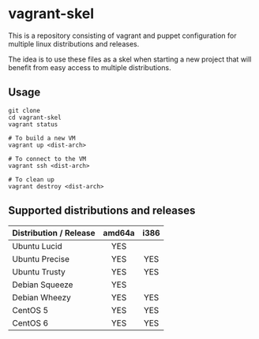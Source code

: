 vagrant-skel
============

This is a repository consisting of vagrant and puppet configuration for 
multiple linux distributions and releases. 

The idea is to use these files as a skel when starting a new project that will
benefit from easy access to multiple distributions.

Usage
-----

    git clone 
    cd vagrant-skel
    vagrant status
    
    # To build a new VM
    vagrant up <dist-arch>
    
    # To connect to the VM
    vagrant ssh <dist-arch>
    
    # To clean up
    vagrant destroy <dist-arch>

Supported distributions and releases
------------------------------------

| Distribution / Release     | amd64a         | i386          |
| -------------------------- |:--------------:|:-------------:|
| Ubuntu Lucid               | YES            |               |
| Ubuntu Precise             | YES            | YES           |
| Ubuntu Trusty              | YES            | YES           |
| Debian Squeeze             | YES            |               |
| Debian Wheezy              | YES            | YES           |
| CentOS 5                   | YES            | YES           |
| CentOS 6                   | YES            | YES           |

